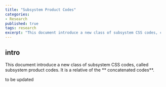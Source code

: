 ```yaml
---
title: "Subsystem Product Codes"
categories:
- Research
published: true
tags: research
excerpt: "This document introduce a new class of subsystem CSS codes, called subsystem product codes. It is a relative of the ** concatenated codes**."
---
```


## intro

This document introduce a new class of subsystem CSS codes, called subsystem product codes. It is a relative of the ** concatenated codes**.

to be updated

